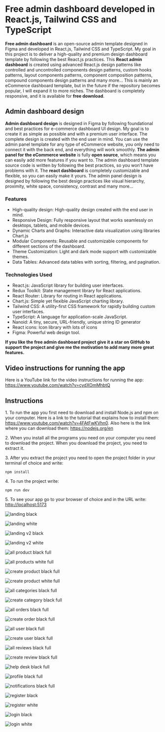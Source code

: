 <h1>Free admin dashboard developed in React.js, Tailwind CSS and TypeScript</h1>

<p><b>Free admin dashboard</b> is an open-source admin template designed in Figma and developed in React.js, Tailwind CSS and TypeScript. My goal in this project is to deliver a high-quality and premium design dashboard template by following the best React.js practices. This <b>React admin dashboard</b> is created using advanced React.js design patterns like controlled and uncontrolled components design patterns, custom hooks patterns, layout components patterns, component composition patterns, compound components design patterns and many more… This is mainly an eCommerce dashboard template, but in the future if the repository becomes popular, I will expand it to more niches. The dashboard is completely responsive, and it is available for <b>free download</b>.</p>

<h2>Admin dashboard design</h2>
  
<p><b>Admin dashboard design</b> is designed in Figma by following foundational and best practices for e-commerce dashboard UI design. My goal is to create it as simple as possible and with a premium user interface. The complete design is created with the end user in mind. You can use the admin panel template for any type of eCommerce website, you only need to connect it with the back end, and everything will work smoothly. <b>The admin panel for the eCommerce website</b> is fully <b>open source</b>, which means you can easily add more features if you want to. The admin dashboard template source code is written by following the best practices, so you won’t have problems with it. The <b>react dashboard</b> is completely customizable and flexible, so you can easily make it yours. The admin panel design is designed by following the best design practices like visual hierarchy, proximity, white space, consistency, contrast and many more…</p>

<h3>Features</h3>
<ul>
  <li>High-quality design: High-quality design created with the end user in mind.</li>
  <li>Responsive Design: Fully responsive layout that works seamlessly on desktops, tablets, and mobile devices.</li>
  <li>Dynamic Charts and Graphs: Interactive data visualization using libraries Chart.js</li>
  <li>Modular Components: Reusable and customizable components for different sections of the dashboard.</li>
  <li>Theme Customization: Light and dark mode support with customizable themes.</li>
  <li>Data Tables: Advanced data tables with sorting, filtering, and pagination.</li>
</ul>

<h3>Technologies Used</h3>
<ul>
  <li>React.js: JavaScript library for building user interfaces.</li>
  <li>Redux Toolkit: State management library for React applications.</li>
  <li>React Router: Library for routing in React applications.</li>
  <li>Chart.js: Simple yet flexible JavaScript charting library.</li>
  <li>Tailwind CSS: A utility-first CSS framework for rapidly building custom user interfaces.</li>
  <li>TypeScript: A language for application-scale JavaScript.</li>
  <li>Nanoid: A tiny, secure, URL-friendly, unique string ID generator</li>
  <li>React icons: Icon library with lots of icons</li>
  <li>Figma: Powerful web design tool.</li>
</ul>

<b>If you like the free admin dashboard project give it a star on GitHub to support the project and give me the motivation to add many more great features.</b>

<h2>Video instructions for running the app</h2>
<p>Here is a YouTube link for the video instructions for running the app: <a href="https://www.youtube.com/watch?v=cydXOmMhbtQ">https://www.youtube.com/watch?v=cydXOmMhbtQ</a></p>

<h2>Instructions</h2>
  <p>1. To run the app you first need to download and install Node.js and npm on your computer. Here is a link to the tutorial that explains how to install them: <a href="https://www.youtube.com/watch?v=4FAtFwKVhn0">https://www.youtube.com/watch?v=4FAtFwKVhn0</a>. Also here is the link where you can download them: <a href="https://nodejs.org/en">https://nodejs.org/en</a></p>
  <p>2. When you install all the programs you need on your computer you need to download the project. When you download the project, you need to extract it.</p>
  <p>3. After you extract the project you need to open the project folder in your terminal of choice and write:</p>

```
npm install
```

<p>4. To run the project write:</p>

```
npm run dev
```

<p>5. To see your app go to your browser of choice and in the URL write: <a href="http://localhost:5173">http://localhost:5173</a></p>


![landing black](https://github.com/Kuzma02/Free-Admin-Dashboard/assets/138793624/d0351603-0aa1-4c5c-8520-fcce064be708)

![landing white](https://github.com/Kuzma02/Free-Admin-Dashboard/assets/138793624/6d2e522d-7c08-4a28-bdb9-7e4511a75dd4)

![landing v2 black](https://github.com/user-attachments/assets/63392f58-2690-4a41-8244-f1f8690bf4e5)

![landing v2 white](https://github.com/user-attachments/assets/8e22349c-5ff1-4a97-8042-1c012df32b33)

![all product black full](https://github.com/Kuzma02/Free-Admin-Dashboard/assets/138793624/5d1b58d5-7bae-452e-b6a2-e29643508d2e)

![all products white full](https://github.com/Kuzma02/Free-Admin-Dashboard/assets/138793624/224113dc-25a0-4e41-9b8b-687da058f932)

![create product black full](https://github.com/Kuzma02/Free-Admin-Dashboard/assets/138793624/28f26062-17b3-4059-b1b5-13ad6170279c)

![create product white full](https://github.com/Kuzma02/Free-Admin-Dashboard/assets/138793624/790c9cb7-ba1e-4b7d-a222-f90c3911738d)

![all categories black full](https://github.com/Kuzma02/Free-Admin-Dashboard/assets/138793624/0affe13e-00c8-4f9e-87f3-561a7d3a3b29)

![create category black full](https://github.com/Kuzma02/Free-Admin-Dashboard/assets/138793624/7cd2f905-376a-4f93-9d91-e8658541b2cd)

![all orders black full](https://github.com/Kuzma02/Free-Admin-Dashboard/assets/138793624/8ca89bab-47cd-4fc0-b3e8-2a9af12cd2aa)

![create order black full](https://github.com/Kuzma02/Free-Admin-Dashboard/assets/138793624/4b266e65-6749-4beb-bcf8-9defe36e1a2b)

![all user black full](https://github.com/Kuzma02/Free-Admin-Dashboard/assets/138793624/8cb67398-fedc-41a3-8093-10bea6ba48cb)

![create user black full](https://github.com/Kuzma02/Free-Admin-Dashboard/assets/138793624/9dc47045-23df-4299-b99f-aa0a7c648583)

![all reviews black full](https://github.com/Kuzma02/Free-Admin-Dashboard/assets/138793624/014b1169-5927-47a5-a3ed-384370490422)

![create review black full](https://github.com/Kuzma02/Free-Admin-Dashboard/assets/138793624/9199d3bb-dcc9-46c1-9a39-e2ea1f9582c5)

![help desk black full](https://github.com/Kuzma02/Free-Admin-Dashboard/assets/138793624/09667c43-9dbc-40e0-96da-b14b53076fad)

![profile black full](https://github.com/Kuzma02/Free-Admin-Dashboard/assets/138793624/f633a5b8-f382-4916-aca0-e587205af4c5)

![notifications black full](https://github.com/Kuzma02/Free-Admin-Dashboard/assets/138793624/de265e28-eb51-448b-9540-b7fb78a9db6e)

![register black](https://github.com/user-attachments/assets/be3ece3b-2aed-4e1a-82b5-47e9e8845619)

![register white](https://github.com/user-attachments/assets/2aaf7d96-c721-4383-a546-dfb147c45896)

![login black](https://github.com/user-attachments/assets/988da627-0449-430c-996e-f2dbd5f128b5)

![login white](https://github.com/user-attachments/assets/ee5defb4-931d-484b-8c60-ecc38ae58f8d)
